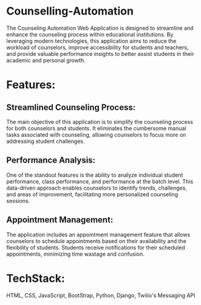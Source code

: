 # Counselling-Automation
The Counseling Automation Web Application is designed to streamline and enhance the counseling process within educational institutions. By leveraging modern technologies, this application aims to reduce the workload of counselors, improve accessibility for students and teachers, and provide valuable performance insights to better assist students in their academic and personal growth.
# Features:
  ## Streamlined Counseling Process: 
The main objective of this application is to simplify the counseling process for both counselors and students. It eliminates the cumbersome manual tasks associated with counseling, allowing counselors to focus more on addressing student challenges.

  ## Performance Analysis: 
One of the standout features is the ability to analyze individual student performance, class performance, and performance at the batch level. This data-driven approach enables counselors to identify trends, challenges, and areas of improvement, facilitating more personalized counseling sessions.

  ## Appointment Management: 
The application includes an appointment management feature that allows counselors to schedule appointments based on their availability and the flexibility of students. Students receive notifications for their scheduled appointments, minimizing time wastage and confusion.

# TechStack:
HTML, CSS, JavaScript, BootStrap, Python, Django, Twilio's Messaging API
